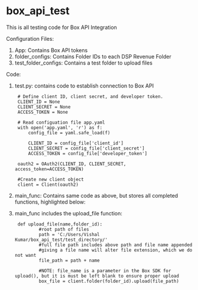 # box_api_test
This is all testing code for Box API Integration

Configuration Files:

1) App: Contains Box API tokens
2) folder_configs: Contains Folder IDs to each DSP Revenue Folder
2) test_folder_configs: Contains a test folder to upload files

Code:

1) test.py: contains code to establish connection to Box API

        
        # Define client ID, client secret, and developer token.
        CLIENT_ID = None
        CLIENT_SECRET = None
        ACCESS_TOKEN = None

        # Read configuation file app.yaml
        with open('app.yaml', 'r') as f:
            config_file = yaml.safe_load(f)

            CLIENT_ID = config_file['client_id']
            CLIENT_SECRET = config_file['client_secret']
            ACCESS_TOKEN = config_file['developer_token']

        oauth2 = OAuth2(CLIENT_ID, CLIENT_SECRET, access_token=ACCESS_TOKEN)

        #Create new client object
        client = Client(oauth2)
        
2) main_func: Contains same code as above, but stores all completed functions, highlighted below:
 
3) main_func includes the upload_file function:

        def upload_file(name,folder_id):
                #root path of files 
                path = 'C:/Users/Vishal Kumar/box_api_test/test_directory/'
                #full file path includes above path and file name appended
                #giving a file name will alter file extension, which we do not want
                file_path = path + name

                #NOTE: file_name is a parameter in the Box SDK for upload(), but it is must be left blank to ensure proper upload
                box_file = client.folder(folder_id).upload(file_path)
 





